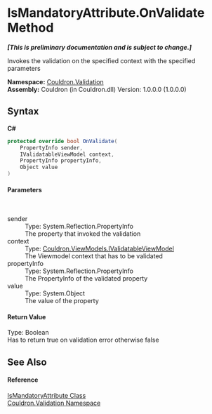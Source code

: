 # IsMandatoryAttribute.OnValidate Method 
 _**\[This is preliminary documentation and is subject to change.\]**_

Invokes the validation on the specified context with the specified parameters

**Namespace:**&nbsp;<a href="N_Couldron_Validation">Couldron.Validation</a><br />**Assembly:**&nbsp;Couldron (in Couldron.dll) Version: 1.0.0.0 (1.0.0.0)

## Syntax

**C#**<br />
``` C#
protected override bool OnValidate(
	PropertyInfo sender,
	IValidatableViewModel context,
	PropertyInfo propertyInfo,
	Object value
)
```


#### Parameters
&nbsp;<dl><dt>sender</dt><dd>Type: System.Reflection.PropertyInfo<br />The property that invoked the validation</dd><dt>context</dt><dd>Type: <a href="T_Couldron_ViewModels_IValidatableViewModel">Couldron.ViewModels.IValidatableViewModel</a><br />The Viewmodel context that has to be validated</dd><dt>propertyInfo</dt><dd>Type: System.Reflection.PropertyInfo<br />The PropertyInfo of the validated property</dd><dt>value</dt><dd>Type: System.Object<br />The value of the property</dd></dl>

#### Return Value
Type: Boolean<br />Has to return true on validation error otherwise false

## See Also


#### Reference
<a href="T_Couldron_Validation_IsMandatoryAttribute">IsMandatoryAttribute Class</a><br /><a href="N_Couldron_Validation">Couldron.Validation Namespace</a><br />